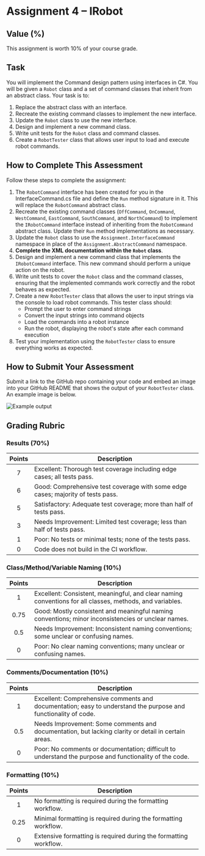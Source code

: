 # Assignment 4 – IRobot

## Value (%)

This assignment is worth 10% of your course grade.

## Task

You will implement the Command design pattern using interfaces in C#. You will be given a `Robot` class and a set of command classes that inherit from an abstract class. Your task is to:

1. Replace the abstract class with an interface.
2. Recreate the existing command classes to implement the new interface.
3. Update the `Robot` class to use the new interface.
4. Design and implement a new command class.
5. Write unit tests for the `Robot` class and command classes.
6. Create a `RobotTester` class that allows user input to load and execute robot commands.

## How to Complete This Assessment

Follow these steps to complete the assignment:

1. The `RobotCommand` interface has been created for you in the InterfaceCommand.cs file and define the `Run` method signature in it. This will replace the `RobotCommand` abstract class.
2. Recreate the existing command classes (`OffCommand`, `OnCommand`, `WestCommand`, `EastCommand`, `SouthCommand`, and `NorthCommand`) to implement the `IRobotCommand` interface instead of inheriting from the `RobotCommand` abstract class. Update their `Run` method implementations as necessary.
3. Update the `Robot` class to use the `Assignment.InterfaceCommand` namespace in place of the `Assignment.AbstractCommand` namespace.
4. **Complete the XML documentation within the `Robot` class**.
5. Design and implement a new command class that implements the `IRobotCommand` interface. This new command should perform a unique action on the robot.
6. Write unit tests to cover the `Robot` class and the command classes, ensuring that the implemented commands work correctly and the robot behaves as expected.
7. Create a new `RobotTester` class that allows the user to input strings via the console to load robot commands. This tester class should:
    - Prompt the user to enter command strings
    - Convert the input strings into command objects
    - Load the commands into a robot instance
    - Run the robot, displaying the robot's state after each command execution
8. Test your implementation using the `RobotTester` class to ensure everything works as expected.

## How to Submit Your Assessment

Submit a link to the GitHub repo containing your code and embed an image into your GitHub README that shows the output of your `RobotTester` class. An example image is below.

![Example output](output.png)

## Grading Rubric

### Results (70%)

| Points | Description                                                                                   |
|:------:|-----------------------------------------------------------------------------------------------|
|   7    | Excellent: Thorough test coverage including edge cases; all tests pass.                      |
|   6    | Good: Comprehensive test coverage with some edge cases; majority of tests pass.              |
|   5    | Satisfactory: Adequate test coverage; more than half of tests pass.                          |
|   3    | Needs Improvement: Limited test coverage; less than half of tests pass.                      |
|   1    | Poor: No tests or minimal tests; none of the tests pass.                                     |
|   0    | Code does not build in the CI workflow.                                                       |

### Class/Method/Variable Naming (10%)

| Points | Description                                                                                   |
|:------:|-----------------------------------------------------------------------------------------------|
|   1    | Excellent: Consistent, meaningful, and clear naming conventions for all classes, methods, and variables. |
|  0.75  | Good: Mostly consistent and meaningful naming conventions; minor inconsistencies or unclear names. |
|  0.5   | Needs Improvement: Inconsistent naming conventions; some unclear or confusing names.          |
|   0    | Poor: No clear naming conventions; many unclear or confusing names.                           |

### Comments/Documentation (10%)

| Points | Description                                                                                   |
|:------:|-----------------------------------------------------------------------------------------------|
|   1    | Excellent: Comprehensive comments and documentation; easy to understand the purpose and functionality of code. |
|  0.5   | Needs Improvement: Some comments and documentation, but lacking clarity or detail in certain areas. |
|   0    | Poor: No comments or documentation; difficult to understand the purpose and functionality of the code. |

### Formatting (10%)

| Points | Description                                                                                   |
|:------:|-----------------------------------------------------------------------------------------------|
|   1    | No formatting is required during the formatting workflow.                                     |
|  0.25  | Minimal formatting is required during the formatting workflow.                                |
|   0    | Extensive formatting is required during the formatting workflow.                              |
